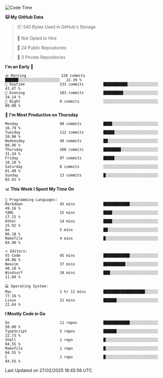 <!--START_SECTION:waka-->
![Code Time](http://img.shields.io/badge/Code%20Time-1%2C114%20hrs%2020%20mins-blue)

**🐱 My GitHub Data** 

> 📦 545 Bytes Used in GitHub's Storage 
 > 
> 🚫 Not Opted to Hire
 > 
> 📜 24 Public Repositories 
 > 
> 🔑 3 Private Repositories 
 > 
**I'm an Early 🐤** 

```text
🌞 Morning                120 commits         ██████░░░░░░░░░░░░░░░░░░░   22.39 % 
🌆 Daytime                233 commits         ███████████░░░░░░░░░░░░░░   43.47 % 
🌃 Evening                183 commits         █████████░░░░░░░░░░░░░░░░   34.14 % 
🌙 Night                  0 commits           ░░░░░░░░░░░░░░░░░░░░░░░░░   00.00 % 
```
📅 **I'm Most Productive on Thursday** 

```text
Monday                   90 commits          ████░░░░░░░░░░░░░░░░░░░░░   16.79 % 
Tuesday                  112 commits         █████░░░░░░░░░░░░░░░░░░░░   20.90 % 
Wednesday                48 commits          ██░░░░░░░░░░░░░░░░░░░░░░░   08.96 % 
Thursday                 168 commits         ████████░░░░░░░░░░░░░░░░░   31.34 % 
Friday                   97 commits          █████░░░░░░░░░░░░░░░░░░░░   18.10 % 
Saturday                 8 commits           ░░░░░░░░░░░░░░░░░░░░░░░░░   01.49 % 
Sunday                   13 commits          █░░░░░░░░░░░░░░░░░░░░░░░░   02.43 % 
```


📊 **This Week I Spent My Time On** 

```text
💬 Programming Languages: 
Markdown                 45 mins             ████████████░░░░░░░░░░░░░   49.16 % 
YAML                     15 mins             ████░░░░░░░░░░░░░░░░░░░░░   17.15 % 
Other                    14 mins             ████░░░░░░░░░░░░░░░░░░░░░   15.92 % 
Go                       5 mins              ██░░░░░░░░░░░░░░░░░░░░░░░   06.18 % 
Makefile                 4 mins              █░░░░░░░░░░░░░░░░░░░░░░░░   04.90 % 

🔥 Editors: 
VS Code                  45 mins             ████████████░░░░░░░░░░░░░   48.86 % 
Neovim                   37 mins             ██████████░░░░░░░░░░░░░░░   40.10 % 
Windsurf                 10 mins             ███░░░░░░░░░░░░░░░░░░░░░░   11.04 % 

💻 Operating System: 
Mac                      1 hr 11 mins        ███████████████████░░░░░░   77.16 % 
Linux                    21 mins             ██████░░░░░░░░░░░░░░░░░░░   22.84 % 
```

**I Mostly Code in Go** 

```text
Go                       11 repos            ████████████░░░░░░░░░░░░░   50.00 % 
TypeScript               5 repos             ██████░░░░░░░░░░░░░░░░░░░   22.73 % 
Shell                    1 repo              █░░░░░░░░░░░░░░░░░░░░░░░░   04.55 % 
Makefile                 1 repo              █░░░░░░░░░░░░░░░░░░░░░░░░   04.55 % 
C                        1 repo              █░░░░░░░░░░░░░░░░░░░░░░░░   04.55 % 
```




 Last Updated on 27/02/2025 18:45:56 UTC
<!--END_SECTION:waka-->
